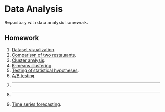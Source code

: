 # Data Analysis
Repository with data analysis homework.

## Homework
1. [Dataset visualization](./src/tasks/task1).
2. [Comparison of two restaurants](./src/tasks/task2).
3. [Cluster analysis](./src/tasks/task3).
4. [K-means clustering](./src/tasks/task3).
5. [Testing of statistical hypotheses](./src/tasks/task5).
6. [A/B testing](./src/tasks/task6).
7. ---
8. ---
9. [Time series forecasting](./src/tasks/task9).
